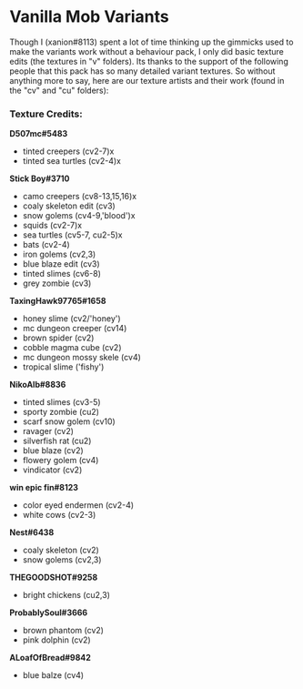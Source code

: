 # Vanilla Mob Variants
Though I (xanion#8113) spent a lot of time thinking up the gimmicks used to make the variants work without a behaviour pack, I only did basic texture edits (the textures in "v" folders). Its thanks to the support of the following people that this pack has so many detailed variant textures. So without anything more to say, here are our texture artists and their work (found in the "cv" and "cu" folders):

### Texture Credits:
**D507mc#5483**
- tinted creepers (cv2-7)x
- tinted sea turtles (cv2-4)x

**Stick Boy#3710**
- camo creepers (cv8-13,15,16)x
- coaly skeleton edit (cv3)
- snow golems (cv4-9,'blood')x
- squids (cv2-7)x
- sea turtles (cv5-7, cu2-5)x
- bats (cv2-4)
- iron golems (cv2,3)
- blue blaze edit (cv3)
- tinted slimes (cv6-8)
- grey zombie (cv3)

**TaxingHawk97765#1658**
- honey slime (cv2/'honey')
- mc dungeon creeper (cv14)
- brown spider (cv2)
- cobble magma cube (cv2)
- mc dungeon mossy skele (cv4)
- tropical slime ('fishy')

**NikoAlb#8836**
- tinted slimes (cv3-5)
- sporty zombie (cu2)
- scarf snow golem (cv10)
- ravager (cv2)
- silverfish rat (cu2)
- blue blaze (cv2)
- flowery golem (cv4)
- vindicator (cv2)

**win epic fin#8123**
- color eyed endermen (cv2-4)
- white cows (cv2-3)

**Nest#6438**
- coaly skeleton (cv2)
- snow golems (cv2,3)

**THEGOODSHOT#9258**
- bright chickens (cu2,3)

**ProbablySoul#3666**
- brown phantom (cv2)
- pink dolphin (cv2)

**ALoafOfBread#9842**
- blue balze (cv4)
